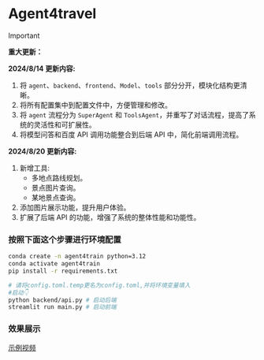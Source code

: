 [//]: # (# Agent4travel)

[//]: # (> [!IMPORTANT])

[//]: # (> **重大更新：**)

[//]: # (> 2024/8/14: 更新内容)

[//]: # (> 1. 将agent，backend，frontend，Model，tools部分分开)

[//]: # (> 2. 将所有配置全部集中在配置文件)

[//]: # (> 3. 将agent流程分开，分为SuperAgent和ToolsAgent，重写对话流程)

[//]: # (> 4. 将模型问答，baidu api 调用放置到后端api中)

[//]: # (> 2024/8/20: 更新内容)

[//]: # (> 1. 添加tool, 多地点路线规划，景点图片查询，某地景点查询)

[//]: # (> 2. 添加图片展示)

[//]: # (> 3. 添加后端api)

# Agent4travel

> [!IMPORTANT]
> **重大更新：**
>
> **2024/8/14 更新内容:**
> 1. 将 `agent`、`backend`、`frontend`、`Model`、`tools` 部分分开，模块化结构更清晰。
> 2. 将所有配置集中到配置文件中，方便管理和修改。
> 3. 将 `agent` 流程分为 `SuperAgent` 和 `ToolsAgent`，并重写了对话流程，提高了系统的灵活性和可扩展性。
> 4. 将模型问答和百度 API 调用功能整合到后端 API 中，简化前端调用流程。
>
> **2024/8/20 更新内容:**
> 1. 新增工具:
>    - 多地点路线规划。
>    - 景点图片查询。
>    - 某地景点查询。
> 2. 添加图片展示功能，提升用户体验。
> 3. 扩展了后端 API 的功能，增强了系统的整体性能和功能性。


### 按照下面这个步骤进行环境配置
```bash
conda create -n agent4train python=3.12
conda activate agent4train
pip install -r requirements.txt
```
```bash
# 请将config.toml.temp更名为config.toml,并将环境变量填入
#启动👇
python backend/api.py # 启动后端
streamlit run main.py # 启动前端
```
### 效果展示
[示例视频](https://github.com/SongWWWWWW/Agent4train/blob/master/video.mp4)